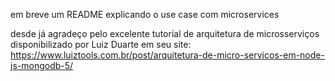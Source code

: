em breve um README explicando o use case com microservices

desde já agradeço pelo excelente tutorial de arquitetura de microsserviços disponibilizado por Luiz Duarte em seu site: https://www.luiztools.com.br/post/arquitetura-de-micro-servicos-em-node-js-mongodb-5/

